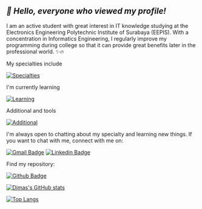 ## _:wave: Hello, everyone who viewed my profile!_

I am an active student with great interest in IT knowledge studying at the Electronics Engineering Polytechnic Institute of Surabaya (EEPIS). With a concentration in Informatics Engineering, I regularly improve my programming during college so that it can provide great benefits later in the professional world. :sparkles::fire:

My specialties include

[![Specialties](https://skillicons.dev/icons?i=php,vue,bootstrap,css,mongodb,nodejs,c,java)](https://skillicons.dev)

I'm currently learning

[![Learning](https://skillicons.dev/icons?i=flutter,react,tailwind,dart,javascript)](https://skillicons.dev)

Additional and tools

[![Additional](https://skillicons.dev/icons?i=bash,vscode,vite,webpack,vercel,git,github,gitlab)](https://skillicons.dev)

I'm always open to chatting about my specialty and learning new things. If you want to chat with me, connect with me on:

[![Gmail Badge](https://img.shields.io/badge/-dfahrul07@gmail.com-c14438?style=flat&logo=Gmail&logoColor=white&link=mailto:dfahrul07@gmail.com)](mailto:dfahrul07@gmail.com)
[![Linkedin Badge](https://img.shields.io/badge/-Dimas_Fahrul-0072b1?style=flat&logo=Linkedin&logoColor=white&link=https://www.linkedin.com/in/dimasfahrul/)](https://www.linkedin.com/in/dimasfahrul/)

Find my repository:

[![Github Badge](https://img.shields.io/badge/-dima5fahrul-grey?style=flat&logo=github&logoColor=white&link=https://github.com/dima5fahrul)](https://github.com/dima5fahrul)

[![Dimas's GitHub stats](https://github-readme-stats.vercel.app/api?username=dima5fahrul&show_icons=true&include_all_commits=true&theme=transparent&layout=compact)](https://github.com/dima5fahrul/github-readme-stats)

[![Top Langs](https://github-readme-stats.vercel.app/api/top-langs/?username=dima5fahrul&theme=transparent&layout=compact)](https://github.com/dima5fahrul/github-readme-stats)
